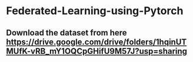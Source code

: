 # Federated-Learning-using-Pytorch

## Download the dataset from here https://drive.google.com/drive/folders/1hqinUTMUfK-vRB_mY1OQCpGHifU9M57J?usp=sharing
